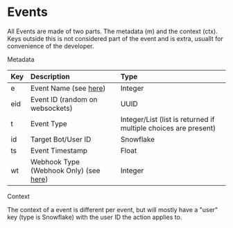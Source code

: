 # Events

All Events are made of two parts. The metadata (m) and the context (ctx). Keys outside this is not considered part of the event and is extra, usuallt for convenience of the developer.

Metadata

| Key | Description | Type |
| :--- | :--- | :--- |
| e | Event Name (see [here](https://github.com/Fates-List/FatesList/blob/cf339725f2f3082eae39dc03b67be8807a782efb/modules/models/enums.py#L59)) | Integer |
| eid | Event ID (random on websockets) | UUID |
| t | Event Type | Integer/List (list is returned if multiple choices are present) |
| id | Target Bot/User ID | Snowflake |
| ts | Event Timestamp | Float |
| wt | Webhook Type (Webhook Only) (see [here](https://github.com/Fates-List/FatesList/blob/cf339725f2f3082eae39dc03b67be8807a782efb/modules/models/enums.py#L14)) | Integer |

Context

The context of a event is different per event, but will mostly have a "user" key (type is Snowflake) with the user ID the action applies to.
